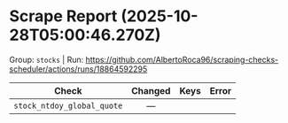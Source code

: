 # Scrape Report (2025-10-28T05:00:46.270Z)

Group: `stocks`  |  Run: https://github.com/AlbertoRoca96/scraping-checks-scheduler/actions/runs/18864592295

| Check | Changed | Keys | Error |
|---|:---:|:--|:--|
| `stock_ntdoy_global_quote` | — |  |  |
